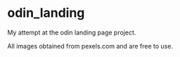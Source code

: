 # odin_landing
My attempt at the odin landing page project.

All images obtained from pexels.com and are free to use.